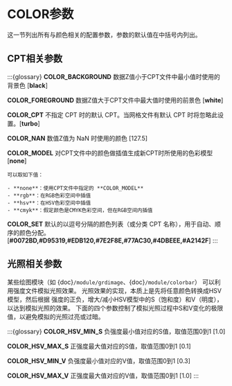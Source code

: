 # COLOR参数

这一节列出所有与颜色相关的配置参数，参数的默认值在中括号内列出。

## CPT相关参数

:::{glossary}
**COLOR_BACKGROUND**
    数据Z值小于CPT文件中最小值时使用的背景色 [**black**]

**COLOR_FOREGROUND**
    数据Z值大于CPT文件中最大值时使用的前景色 [**white**]

**COLOR_CPT**
    不指定 CPT 时的默认 CPT。当网格文件有默认 CPT 时将忽略此设置。[**turbo**] 

**COLOR_NAN**
    数值Z值为 NaN 时使用的颜色 \[127.5\]

**COLOR_MODEL**
    对CPT文件中的颜色做插值生成新CPT时所使用的色彩模型 \[**none**\]

    可以取如下值：

    - **none**：使用CPT文件中指定的 **COLOR_MODEL**
    - **rgb**：在RGB色彩空间中插值
    - **hsv**：在HSV色彩空间中插值
    - **cmyk**：假定颜色是CMYK色彩空间，但在RGB空间内插值

**COLOR_SET**
    默认的以逗号分隔的颜色列表（或分类 CPT 名称），用于自动、顺序的颜色分配。
    [**#0072BD,#D95319,#EDB120,#7E2F8E,#77AC30,#4DBEEE,#A2142F**]
:::

## 光照相关参数

某些绘图模块（如 {doc}`/module/grdimage`、{doc}`/module/colorbar`）
可以利用强度文件模拟光照效果。
光照效果的实现，本质上是先将任意颜色转换成HSV模型，然后根据
强度的正负，增大/减小HSV模型中的S（饱和度）和V（明度），以达到模拟光照的效果。
下面的四个参数控制了模拟光照过程中S和V变化的极限值，以避免模拟的光照过亮或过暗。

:::{glossary}
**COLOR_HSV_MIN_S**
    负强度最小值对应的S值，取值范围0到1 \[1.0\]

**COLOR_HSV_MAX_S**
    正强度最大值对应的S值，取值范围0到1 \[0.1\]

**COLOR_HSV_MIN_V**
    负强度最小值对应的V值，取值范围0到1 \[0.3\]

**COLOR_HSV_MAX_V**
    正强度最大值对应的V值，取值范围0到1 \[1.0\]
:::
